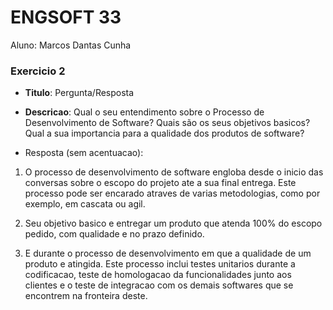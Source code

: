 # ENGSOFT 33

Aluno: Marcos Dantas Cunha

### Exercicio 2

- **Titulo**: Pergunta/Resposta
- **Descricao**: Qual o seu entendimento sobre o Processo de Desenvolvimento de Software? Quais são os seus objetivos basicos? Qual a sua importancia para a qualidade dos produtos de software?


- Resposta (sem acentuacao):

1) O processo de desenvolvimento de software engloba desde o inicio das conversas sobre o escopo do projeto ate a sua final entrega.
   Este processo pode ser encarado atraves de varias metodologias, como por exemplo, em cascata ou agil.

2) Seu objetivo basico e entregar um produto que atenda 100% do escopo pedido, com qualidade e no prazo definido.

3) E durante o processo de desenvolvimento em que a qualidade de um produto e atingida. Este processo inclui testes unitarios durante a codificacao, 
   teste de homologacao da funcionalidades junto aos clientes e o teste de integracao com os demais softwares que se encontrem na fronteira deste.

